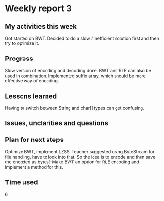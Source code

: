 # Weekly report 3

## My activities this week
Got started on BWT. Decided to do a slow / inefficient solution first and then try to optimize it.

## Progress
Slow version of encoding and decoding done. BWT and RLE can also be used in combination.
Implemented suffix array, which should be more effective way of encoding.

## Lessons learned
Having to switch between String and char[] types can get confusing.

## Issues, unclarities and questions

## Plan for next steps
Optimize BWT, implement LZSS.
Teacher suggested using ByteStream for file handling, have to look into that. So the idea is to encode and then save the encoded as bytes?
Make BWT an option for RLE encoding and implement a method for this.

## Time used
6